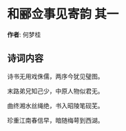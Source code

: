 # 和郦佥事见寄韵  其一

**作者**: 何梦桂

## 诗词内容

诗书无用戏侏儒，两序今犹见璧图。

末路弟兄知己少，中原人物似君无。

曲终湘水丝绳绝，书入昭陵笔砚芜。

珍重江南春信早，暗随梅萼到西湖。

